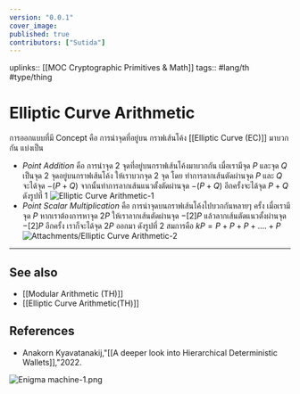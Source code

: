 ```yaml
---
version: "0.0.1"
cover_image:
published: true
contributors: ["Sutida"]
---
```

uplinks:: [[MOC Cryptographic Primitives & Math]]
tags:: #lang/th #type/thing 

# Elliptic Curve Arithmetic
การออกแบบที่มี Concept คือ การนำจุดที่อยู่บน กราฟเส้นโค้ง [[Elliptic Curve (EC)]] มาบวกกัน แบ่งเป็น
- *Point Addition*  คือ การนำจุด 2 จุดที่อยู่บนกราฟเส้นโค้งมาบวกกัน  เมื่อเรามีจุด $P$ และจุด $Q$ เป็นจุด 2 จุดอยู่บนกราฟเส้นโค้ง ให้เราบวกจุด 2 จุด โดย ทำการลากเส้นตัดผ่านจุด $P$ และ $Q$ จะได้จุด $-(P+Q)$ จากนั้นทำการลากเส้นแนวตั้งตัดผ่านจุด $-(P+Q)$ อีกครั้งจะได้จุด $P+Q$ ดังรูปที่ 1
![Elliptic Curve Arithmetic-1](Attachments/Elliptic%20Curve%20Arithmetic-1.png)
- *Point Scalar Multiplication* คือ การนำจุดบนกราฟเส้นโค้งไปบวกกันหลายๆ ครั้ง เมื่อเรามีจุด $P$ หากเราต้องการหาจุด $2P$  ให้เราลากเส้นตัดผ่านจุด $-[2]P$ แล้วลากเส้นตัดแนวตั้งผ่านจุด $-[2]P$ อีกครั้ง เราก็จะได้จุด $2P$ ออกมา ดังรูปที่ 2 สมการคือ  $kP=P+P+P+....+P$ 
 ![Attachments/Elliptic Curve Arithmetic-2](Attachments/Elliptic%20Curve%20Arithmetic-2.png)
---
## See also
- [[Modular Arithmetic (TH)]]
- [[Elliptic Curve Arithmetic(TH)]]
## References
- Anakorn Kyavatanakij,"[[A deeper look into Hierarchical Deterministic Wallets]],"2022.




![Enigma machine-1.png](Attachments/Enigma%20machine-1.png)